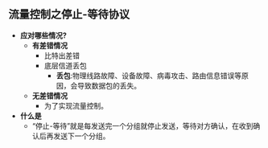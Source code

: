 ## 流量控制之停止-等待协议
- **应对哪些情况?**
	- **有差错情况**
		- 比特出差错
		- 底层信道丢包
			- **丢包**:物理线路故障、设备故障、病毒攻击、路由信息错误等原因，会导致数据包的丢失。
	- **无差错情况**
		- 为了实现流量控制。
- **什么是**
	- “停止-等待”就是每发送完一个分组就停止发送，等待对方确认，在收到确认后再发送下一个分组。
